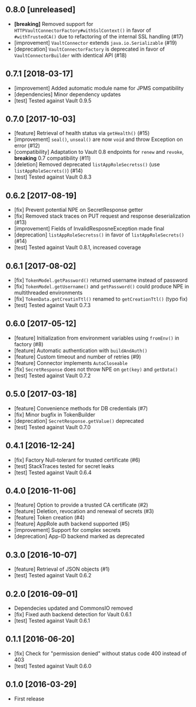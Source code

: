 ## 0.8.0 [unreleased]
* **[breaking]** Removed support for `HTTPVaultConnectorFactory#withSslContext()` in favor of `#withTrustedCA()` due to 
refactoring of the internal SSL handling (#17)
* [improvement] `VaultConnector` extends `java.io.Serializable` (#19)
* [deprecation] `VaultConnectorFactory` is deprecated in favor of `VaultConnectorBuilder` with identical API (#18)

## 0.7.1 [2018-03-17]
* [improvement] Added automatic module name for JPMS compatibility
* [dependencies] Minor dependency updates
* [test] Tested against Vault 0.9.5

## 0.7.0 [2017-10-03]
* [feature] Retrieval of health status via `getHealth()` (#15)
* [improvement] `seal()`, `unseal()` are now `void` and throw Exception on error (#12)
* [compatibility] Adaptation to Vault 0.8 endpoints for `renew` and `revoke`, **breaking** 0.7 compatibility (#11)
* [deletion] Removed deprecated `listAppRoleSecretss()` (use `listAppRoleSecrets()`) (#14)
* [test] Tested against Vault 0.8.3

## 0.6.2 [2017-08-19]
* [fix] Prevent potential NPE on SecretResponse getter
* [fix] Removed stack traces on PUT request and response deserialization (#13)
* [improvement] Fields of InvalidResposneException made final
* [deprecation] `listAppRoleSecretss()` in favor of `listAppRoleSecrets()` (#14)
* [test] Tested against Vault 0.8.1, increased coverage

## 0.6.1 [2017-08-02]
* [fix] `TokenModel.getPassword()` returned username instead of password
* [fix]  `TokenModel.getUsername()` and `getPassword()` could produce NPE in multithreaded environments
* [fix] `TokenData.getCreatinTtl()` renamed to `getCreationTtl()` (typo fix)
* [test] Tested against Vault 0.7.3

## 0.6.0 [2017-05-12]
* [feature] Initialization from environment variables using `fromEnv()` in factory (#8)
* [feature] Automatic authentication with `buildAndAuth()`
* [feature] Custom timeout and number of retries (#9)
* [feature] Connector implements `AutoCloseable`
* [fix] `SecretResponse` does not throw NPE on `get(key)` and `getData()` 
* [test] Tested against Vault 0.7.2

## 0.5.0 [2017-03-18]
* [feature] Convenience methods for DB credentials (#7)
* [fix] Minor bugfix in TokenBuilder
* [deprecation] `SecretResponse.getValue()` deprecated
* [test] Tested against Vault 0.7.0

## 0.4.1 [2016-12-24]
* [fix] Factory Null-tolerant for trusted certificate (#6)
* [test] StackTraces tested for secret leaks
* [test] Tested against Vault 0.6.4

## 0.4.0 [2016-11-06]
* [feature] Option to provide a trusted CA certificate (#2)
* [feature] Deletion, revocation and renewal of secrets (#3)
* [feature] Token creation (#4)
* [feature] AppRole auth backend supported (#5)
* [improvement] Support for complex secrets
* [deprecation] App-ID backend marked as deprecated

## 0.3.0 [2016-10-07]
* [feature] Retrieval of JSON objects (#1)
* [test] Tested against Vault 0.6.2

## 0.2.0 [2016-09-01]
* Dependecies updated and CommonsIO removed
* [fix] Fixed auth backend detection for Vault 0.6.1
* [test] Tested against Vault 0.6.1

## 0.1.1 [2016-06-20]
* [fix] Check for "permission denied" without status code 400 instead of 403
* [test] Tested against Vault 0.6.0

## 0.1.0 [2016-03-29]
* First release

